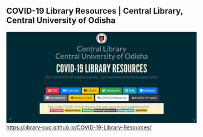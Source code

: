 ## COVID-19 Library Resources | Central Library, Central University of Odisha
![Banner](screenshot-covid-19-library-resources.png)
https://library-cuo.github.io/COVID-19-Library-Resources/
